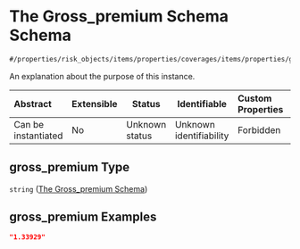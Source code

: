 # The Gross_premium Schema Schema

```txt
#/properties/risk_objects/items/properties/coverages/items/properties/gross_premium#/properties/risk_objects/items/properties/coverages/items/properties/gross_premium
```

An explanation about the purpose of this instance.


| Abstract            | Extensible | Status         | Identifiable            | Custom Properties | Additional Properties | Access Restrictions | Defined In                                                                  |
| :------------------ | ---------- | -------------- | ----------------------- | :---------------- | --------------------- | ------------------- | --------------------------------------------------------------------------- |
| Can be instantiated | No         | Unknown status | Unknown identifiability | Forbidden         | Allowed               | none                | [quotes.schema.json\*](../../out/quotes.schema.json "open original schema") |

## gross_premium Type

`string` ([The Gross_premium Schema](quotes-properties-the-risk_objects-schema-the-items-schema-properties-the-coverages-schema-the-items-schema-properties-the-gross_premium-schema.md))

## gross_premium Examples

```json
"1.33929"
```
